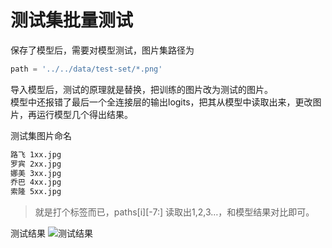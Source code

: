 # 测试集批量测试

保存了模型后，需要对模型测试，图片集路径为
```python
path = '../../data/test-set/*.png'
```  

导入模型后，测试的原理就是替换，把训练的图片改为测试的图片。  
模型中还报错了最后一个全连接层的输出logits，把其从模型中读取出来，更改图片，再运行模型几个得出结果。
  
  
测试集图片命名
```bash
路飞 1xx.jpg
罗宾 2xx.jpg
娜美 3xx.jpg
乔巴 4xx.jpg
索隆 5xx.jpg
```
> 就是打个标签而已，paths[i][-7:] 读取出1,2,3…，和模型结果对比即可。
  

测试结果
![测试结果](https://i.loli.net/2019/06/16/5d05f229ab70989012.png)